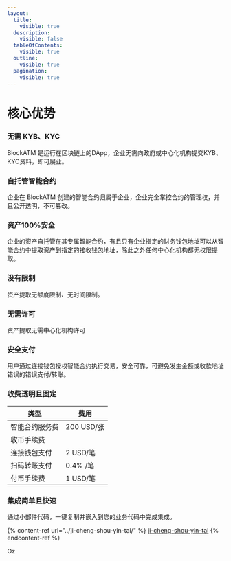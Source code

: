 ```yaml
---
layout:
  title:
    visible: true
  description:
    visible: false
  tableOfContents:
    visible: true
  outline:
    visible: true
  pagination:
    visible: true
---
```


# 核心优势

### 无需 KYB、KYC

BlockATM 是运行在区块链上的DApp，企业无需向政府或中心化机构提交KYB、KYC资料，即可展业。

### 自托管智能合约

企业在 BlockATM 创建的智能合约归属于企业，企业完全掌控合约的管理权，并且公开透明，不可篡改。

### 资产100%安全

企业的资产自托管在其专属智能合约，有且只有企业指定的财务钱包地址可以从智能合约中提取资产到指定的接收钱包地址，除此之外任何中心化机构都无权限提取。

### 没有限制

资产提取无额度限制、无时间限制。

### 无需许可

资产提取无需中心化机构许可

### 安全支付

用户通过连接钱包授权智能合约执行交易，安全可靠，可避免发生金额或收款地址错误的错误支付/转账。

### 收费透明且固定

| 类型         | 费用        |
| ---------- | --------- |
| 智能合约服务费    | 200 USD/张 |
| 收币手续费      |           |
|     连接钱包支付 | 2 USD/笔   |
|     扫码转账支付 | 0.4% /笔   |
| 付币手续费      | 1 USD/笔   |

### 集成简单且快速

通过小部件代码，一键复制并嵌入到您的业务代码中完成集成。

{% content-ref url="../ji-cheng-shou-yin-tai/" %}
[ji-cheng-shou-yin-tai](../ji-cheng-shou-yin-tai/)
{% endcontent-ref %}









Oz
